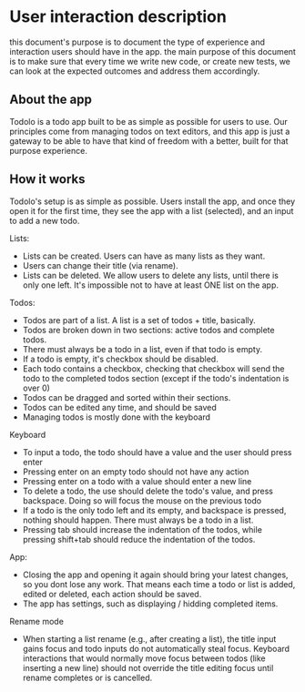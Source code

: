# User interaction description

this document's purpose is to document the type of experience and interaction users should have in the app. the main purpose of this document is to make sure that every time we write new code, or create new tests, we can look at the expected outcomes and address them accordingly.

## About the app

Todolo is a todo app built to be as simple as possible for users to use. Our principles come from managing todos on text editors, and this app is just a gateway to be able to have that kind of freedom with a better, built for that purpose experience.

## How it works

Todolo's setup is as simple as possible. Users install the app, and once they open it for the first time, they see the app with a list (selected), and an input to add a new todo.

Lists:
- Lists can be created. Users can have as many lists as they want. 
- Users can change their title (via rename).
- Lists can be deleted. We allow users to delete any lists, until there is only one left. It's impossible not to have at least ONE list on the app.

Todos:
- Todos are part of a list. A list is a set of todos + title, basically.
- Todos are broken down in two sections: active todos and complete todos.
- There must always be a todo in a list, even if that todo is empty.
- If a todo is empty, it's checkbox should be disabled.
- Each todo contains a checkbox, checking that checkbox will send the todo to the completed todos section (except if the todo's indentation is over 0)
- Todos can be dragged and sorted within their sections.
- Todos can be edited any time, and should be saved
- Managing todos is mostly done with the keyboard

Keyboard
- To input a todo, the todo should have a value and the user should press enter
- Pressing enter on an empty todo should not have any action
- Pressing enter on a todo with a value should enter a new line
- To delete a todo, the use should delete the todo's value, and press backspace. Doing so will focus the mouse on the previous todo
- If a todo is the only todo left and its empty, and backspace is pressed, nothing should happen. There must always be a todo in a list.
- Pressing tab should increase the indentation of the todos, while pressing shift+tab should reduce the indentation of the todos. 

App:
- Closing the app and opening it again should bring your latest changes, so you dont lose any work. That means each time a todo or list is added, edited or deleted, each action should be saved.
- The app has settings, such as displaying / hidding completed items.

Rename mode
- When starting a list rename (e.g., after creating a list), the title input gains focus and todo inputs do not automatically steal focus. Keyboard interactions that would normally move focus between todos (like inserting a new line) should not override the title editing focus until rename completes or is cancelled.
